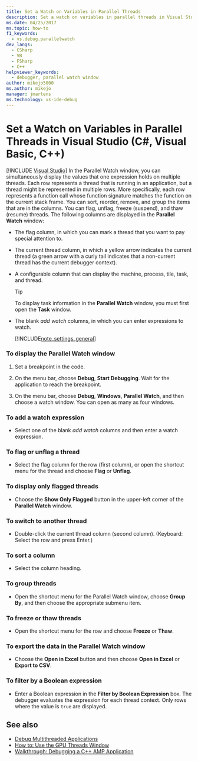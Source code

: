 ```yaml
---
title: Set a Watch on Variables in Parallel Threads
description: Set a watch on variables in parallel threads in Visual Studio. Simultaneously display the values that one expression holds on multiple threads.
ms.date: 04/25/2017
ms.topic: how-to
f1_keywords: 
  - vs.debug.parallelwatch
dev_langs: 
  - CSharp
  - VB
  - FSharp
  - C++
helpviewer_keywords: 
  - debugger, parallel watch window
author: mikejo5000
ms.author: mikejo
manager: jmartens
ms.technology: vs-ide-debug
---
```

# Set a Watch on Variables in Parallel Threads in Visual Studio (C#, Visual Basic, C++)

 [!INCLUDE [Visual Studio](~/includes/applies-to-version/vs-windows-only.md)]
In the Parallel Watch window, you can simultaneously display the values that one expression holds on multiple threads. Each row represents a thread that is running in an application, but a thread might be represented in multiple rows. More specifically, each row represents a function call whose function signature matches the function on the current stack frame. You can sort, reorder, remove, and group the items that are in the columns. You can flag, unflag, freeze (suspend), and thaw (resume) threads. The following columns are displayed in the **Parallel Watch** window:

- The flag column, in which you can mark a thread that you want to pay special attention to.

- The current thread column, in which a yellow arrow indicates the current thread (a green arrow with a curly tail indicates that a non-current thread has the current debugger context).

- A configurable column that can display the machine, process, tile, task, and thread.

  > [!TIP]
  > To display task information in the **Parallel Watch** window, you must first open the **Task** window.

- The blank *add watch* columns, in which you can enter expressions to watch.

  [!INCLUDE[note_settings_general](../data-tools/includes/note_settings_general_md.md)]

### To display the Parallel Watch window

1. Set a breakpoint in the code.

2. On the menu bar, choose **Debug**, **Start Debugging**. Wait for the application to reach the breakpoint.

3. On the menu bar, choose **Debug**, **Windows**, **Parallel Watch**, and then choose a watch window. You can open as many as four windows.

### To add a watch expression

- Select one of the blank *add watch* columns and then enter a watch expression.

### To flag or unflag a thread

- Select the flag column for the row (first column), or open the shortcut menu for the thread and choose **Flag** or **Unflag**.

### To display only flagged threads

- Choose the **Show Only Flagged** button in the upper-left corner of the **Parallel Watch** window.

### To switch to another thread

- Double-click the current thread column (second column). (Keyboard: Select the row and press Enter.)

### To sort a column

- Select the column heading.

### To group threads

- Open the shortcut menu for the Parallel Watch window, choose **Group By**, and then choose the appropriate submenu item.

### To freeze or thaw threads

- Open the shortcut menu for the row and choose **Freeze** or **Thaw**.

### To export the data in the Parallel Watch window

- Choose the **Open in Excel** button and then choose **Open in Excel** or **Export to CSV**.

### To filter by a Boolean expression

- Enter a Boolean expression in the **Filter by Boolean Expression** box. The debugger evaluates the expression for each thread context. Only rows where the value is `true` are displayed.

## See also
- [Debug Multithreaded Applications](../debugger/debug-multithreaded-applications-in-visual-studio.md)
- [How to: Use the GPU Threads Window](../debugger/how-to-use-the-gpu-threads-window.md)
- [Walkthrough: Debugging a C++ AMP Application](/cpp/parallel/amp/walkthrough-debugging-a-cpp-amp-application)